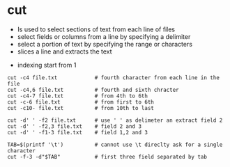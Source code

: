 # cut

- Is used to select sections of text from each line of files
- select fields or columns from a line by specifying a delimiter
- select a portion of text by specifying the range or characters
- slices a line and extracts the text

* indexing start from 1

```shell
cut -c4 file.txt            # fourth character from each line in the file
cut -c4,6 file.txt          # fourth and sixth chracter
cut -c4-7 file.txt          # from 4th to 6th
cut -c-6 file.txt           # from first to 6th
cut -c10- file.txt          # from 10th to last

cut -d' ' -f2 file.txt      # use ' ' as delimeter an extract field 2
cut -d' ' -f2,3 file.txt    # field 2 and 3
cut -d' ' -f1-3 file.txt    # field 1,2 and 3

TAB=$(printf '\t')          # cannot use \t direclty ask for a single character
cut -f-3 -d"$TAB"           # first three field separated by tab
```
